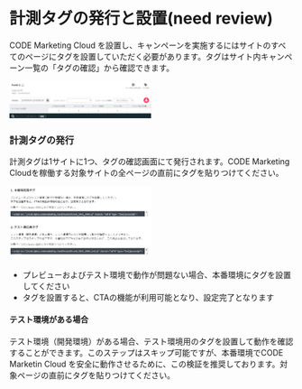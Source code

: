 # 計測タグの発行と設置(need review)

CODE Marketing Cloud を設置し、キャンペーンを実施するにはサイトのすべてのページにタグを設置していただく必要があります。タグはサイト内キャンペーン一覧の「タグの確認」から確認できます。

<img src="/ja/images/campaign-top.PNG" width="50%">


### 計測タグの発行

計測タグは1サイトに1つ、タグの確認画面にて発行されます。CODE Marketing Cloudを稼働する対象サイトの全ページの</body>直前にタグを貼りつけてください。

<img src="/ja/images/tags.PNG" width="50%">

* プレビューおよびテスト環境で動作が問題ない場合、本番環境にタグを設置してください
* タグを設置すると、CTAの機能が利用可能となり、設定完了となります


#### テスト環境がある場合

テスト環境（開発環境）がある場合、テスト環境用のタグを設置して動作を確認することができます。このステップはスキップ可能ですが、本番環境でCODE Marketin Cloud を安全に動作させるために、この検証を推奨しております。対象ページの</body>直前にタグを貼りつけてください。

